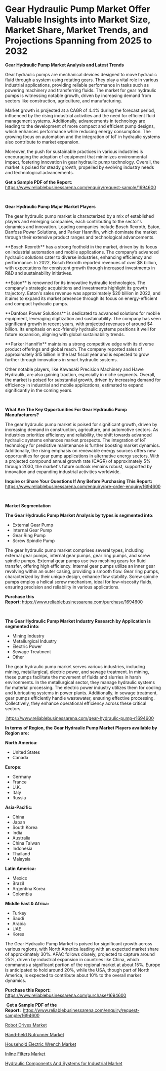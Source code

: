 <p><h1>Gear Hydraulic Pump Market Offer Valuable Insights into Market Size, Market Share, Market Trends, and Projections Spanning from 2025 to 2032</h1></p><p><strong>Gear Hydraulic Pump Market Analysis and Latest Trends</strong></p>
<p><p>Gear hydraulic pumps are mechanical devices designed to move hydraulic fluid through a system using rotating gears. They play a vital role in various industrial applications, providing reliable performance in tasks such as powering machinery and transferring fluids. The market for gear hydraulic pumps is witnessing notable growth, driven by increasing demand from sectors like construction, agriculture, and manufacturing.</p><p>Market growth is projected at a CAGR of 4.4% during the forecast period, influenced by the rising industrial activities and the need for efficient fluid management systems. Additionally, advancements in technology are leading to the development of more compact and efficient pump designs, which enhances performance while reducing energy consumption. The growing focus on automation and the integration of IoT in hydraulic systems also contribute to market expansion. </p><p>Moreover, the push for sustainable practices in various industries is encouraging the adoption of equipment that minimizes environmental impact, fostering innovation in gear hydraulic pump technology. Overall, the market is poised for steady growth, propelled by evolving industry needs and technological advancements.</p></p>
<p><strong>Get a Sample PDF of the Report:&nbsp;</strong> <a href="https://www.reliablebusinessarena.com/enquiry/request-sample/1694600?utm_campaign=2116&utm_medium=2&utm_source=Github&utm_content=ia&utm_term=25032025&utm_id=gear-hydraulic-pump">https://www.reliablebusinessarena.com/enquiry/request-sample/1694600</a></p>
<p>&nbsp;</p>
<p><strong>Gear Hydraulic Pump Major Market Players</strong></p>
<p><p>The gear hydraulic pump market is characterized by a mix of established players and emerging companies, each contributing to the sector's dynamics and innovation. Leading companies include Bosch Rexroth, Eaton, Danfoss Power Solutions, and Parker Hannifin, which dominate the market through their extensive product ranges and technological advancements.</p><p>**Bosch Rexroth** has a strong foothold in the market, driven by its focus on industrial automation and mobile applications. The company’s advanced hydraulic solutions cater to diverse industries, enhancing efficiency and performance. In 2022, Bosch Rexroth reported revenues of over $8 billion, with expectations for consistent growth through increased investments in R&D and sustainability initiatives.</p><p>**Eaton** is renowned for its innovative hydraulic technologies. The company's strategic acquisitions and investments highlight its growth trajectory. Eaton's sales revenue was approximately $20 billion in 2022, and it aims to expand its market presence through its focus on energy-efficient and compact hydraulic pumps.</p><p>**Danfoss Power Solutions** is dedicated to advanced solutions for mobile equipment, leveraging digitization and sustainability. The company has seen significant growth in recent years, with projected revenues of around $4 billion. Its emphasis on eco-friendly hydraulic systems positions it well for future expansion, aligning with global sustainability trends.</p><p>**Parker Hannifin** maintains a strong competitive edge with its diverse product offerings and global reach. The company reported sales of approximately $15 billion in the last fiscal year and is expected to grow further through innovations in smart hydraulic systems.</p><p>Other notable players, like Kawasaki Precision Machinery and Hawe Hydraulik, are also gaining traction, especially in niche segments. Overall, the market is poised for substantial growth, driven by increasing demand for efficiency in industrial and mobile applications, estimated to expand significantly in the coming years.</p></p>
<p>&nbsp;</p>
<p><strong>What Are The Key Opportunities For Gear Hydraulic Pump Manufacturers?</strong></p>
<p><p>The gear hydraulic pump market is poised for significant growth, driven by increasing demand in construction, agriculture, and automotive sectors. As industries prioritize efficiency and reliability, the shift towards advanced hydraulic systems enhances market prospects. The integration of IoT technology for predictive maintenance is further boosting market dynamics. Additionally, the rising emphasis on renewable energy sources offers new opportunities for gear pump applications in alternative energy sectors. With a projected compound annual growth rate (CAGR) of approximately 5% through 2030, the market's future outlook remains robust, supported by innovation and expanding industrial activities worldwide.</p></p>
<p><strong>Inquire or Share Your Questions If Any Before Purchasing This Report:</strong> <a href="https://www.reliablebusinessarena.com/enquiry/pre-order-enquiry/1694600?utm_campaign=2116&utm_medium=2&utm_source=Github&utm_content=ia&utm_term=25032025&utm_id=gear-hydraulic-pump">https://www.reliablebusinessarena.com/enquiry/pre-order-enquiry/1694600</a></p>
<p>&nbsp;</p>
<p><strong>Market Segmentation</strong></p>
<p><strong>The Gear Hydraulic Pump Market Analysis by types is segmented into:</strong></p>
<p><ul><li>External Gear Pump</li><li>Internal Gear Pump</li><li>Gear Ring Pump</li><li>Screw Spindle Pump</li></ul></p>
<p><p>The gear hydraulic pump market comprises several types, including external gear pumps, internal gear pumps, gear ring pumps, and screw spindle pumps. External gear pumps use two meshing gears for fluid transfer, offering high efficiency. Internal gear pumps utilize an inner gear revolving within an outer casing, providing a smooth flow. Gear ring pumps, characterized by their unique design, enhance flow stability. Screw spindle pumps employ a helical screw mechanism, ideal for low-viscosity fluids, ensuring precision and reliability in various applications.</p></p>
<p><strong>Purchase this Report:&nbsp;</strong><a href="https://www.reliablebusinessarena.com/purchase/1694600?utm_campaign=2116&utm_medium=2&utm_source=Github&utm_content=ia&utm_term=25032025&utm_id=gear-hydraulic-pump">https://www.reliablebusinessarena.com/purchase/1694600</a></p>
<p>&nbsp;</p>
<p><strong>The Gear Hydraulic Pump Market Industry Research by Application is segmented into:</strong></p>
<p><ul><li>Mining Industry</li><li>Metallurgical Industry</li><li>Electric Power</li><li>Sewage Treatment</li><li>Other</li></ul></p>
<p><p>The gear hydraulic pump market serves various industries, including mining, metallurgical, electric power, and sewage treatment. In mining, these pumps facilitate the movement of fluids and slurries in harsh environments. In the metallurgical sector, they manage hydraulic systems for material processing. The electric power industry utilizes them for cooling and lubricating systems in power plants. Additionally, in sewage treatment, gear pumps efficiently handle wastewater, ensuring effective processing. Collectively, they enhance operational efficiency across these critical sectors.</p></p>
<p><a href="https://www.reliablebusinessarena.com/gear-hydraulic-pump-r1694600?utm_campaign=2116&utm_medium=2&utm_source=Github&utm_content=ia&utm_term=25032025&utm_id=gear-hydraulic-pump">&nbsp;https://www.reliablebusinessarena.com/gear-hydraulic-pump-r1694600</a></p>
<p><strong>In terms of Region, the Gear Hydraulic Pump Market Players available by Region are:</strong></p>
<p>
    <p> <strong> North America: </strong>
        <ul>
            <li>United States</li>
            <li>Canada</li>
        </ul>
        </p> 
    <p> <strong> Europe: </strong>
        <ul>
            <li>Germany</li>
            <li>France</li>
            <li>U.K.</li>
            <li>Italy</li>
            <li>Russia</li>
        </ul>
        </p> 
    <p> <strong> Asia-Pacific: </strong>
        <ul>
            <li>China</li>
            <li>Japan</li>
            <li>South Korea</li>
            <li>India</li>
            <li>Australia</li>
            <li>China Taiwan</li>
            <li>Indonesia</li>
            <li>Thailand</li>
            <li>Malaysia</li>
        </ul>
        </p> 
    <p> <strong> Latin America: </strong>
        <ul>
            <li>Mexico</li>
            <li>Brazil</li>
            <li>Argentina Korea</li>
            <li>Colombia</li>
        </ul>
        </p> 
    <p> <strong> Middle East & Africa: </strong>
        <ul>
            <li>Turkey</li>
            <li>Saudi</li>
            <li>Arabia</li>
            <li>UAE</li>
            <li>Korea</li>
        </ul>
    </p>
    </p>
<p><p>The Gear Hydraulic Pump Market is poised for significant growth across various regions, with North America leading with an expected market share of approximately 30%. APAC follows closely, projected to capture around 25%, driven by industrial expansion in countries like China, which commands a significant portion of the regional market at about 15%. Europe is anticipated to hold around 20%, while the USA, though part of North America, is expected to contribute about 10% to the overall market dynamics.</p></p>
<p><strong>Purchase this Report: </strong><a href="https://www.reliablebusinessarena.com/purchase/1694600?utm_campaign=2116&utm_medium=2&utm_source=Github&utm_content=ia&utm_term=25032025&utm_id=gear-hydraulic-pump">https://www.reliablebusinessarena.com/purchase/1694600</a></p>
<p>&nbsp;<strong>Get a Sample PDF of the Report:&nbsp;&nbsp;</strong><a href="https://www.reliablebusinessarena.com/enquiry/request-sample/1694600?utm_campaign=2116&utm_medium=2&utm_source=Github&utm_content=ia&utm_term=25032025&utm_id=gear-hydraulic-pump">https://www.reliablebusinessarena.com/enquiry/request-sample/1694600</a></p>
<p><strong></strong></p>
<p><p><a href="https://github.com/ienamoun/Market-Research-Report-List-1/blob/main/robot-drives-market.md?utm_campaign=2116&utm_medium=2&utm_source=Github&utm_content=ia&utm_term=25032025&utm_id=gear-hydraulic-pump">Robot Drives Market</a></p><p><a href="https://github.com/lazregaartun/Market-Research-Report-List-1/blob/main/hand-held-nutrunner-market.md?utm_campaign=2116&utm_medium=2&utm_source=Github&utm_content=ia&utm_term=25032025&utm_id=gear-hydraulic-pump">Hand-held Nutrunner Market</a></p><p><a href="https://github.com/laroybarrize/Market-Research-Report-List-1/blob/main/household-electric-wrench-market.md?utm_campaign=2116&utm_medium=2&utm_source=Github&utm_content=ia&utm_term=25032025&utm_id=gear-hydraulic-pump">Household Electric Wrench Market</a></p><p><a href="https://github.com/waackheidtn5/Market-Research-Report-List-1/blob/main/inline-filters-market.md?utm_campaign=2116&utm_medium=2&utm_source=Github&utm_content=ia&utm_term=25032025&utm_id=gear-hydraulic-pump">Inline Filters Market</a></p><p><a href="https://github.com/jolashta/Market-Research-Report-List-1/blob/main/hydraulic-components-and-systems-for-industrial-market.md?utm_campaign=2116&utm_medium=2&utm_source=Github&utm_content=ia&utm_term=25032025&utm_id=gear-hydraulic-pump">Hydraulic Components And Systems for Industrial Market</a></p></p>